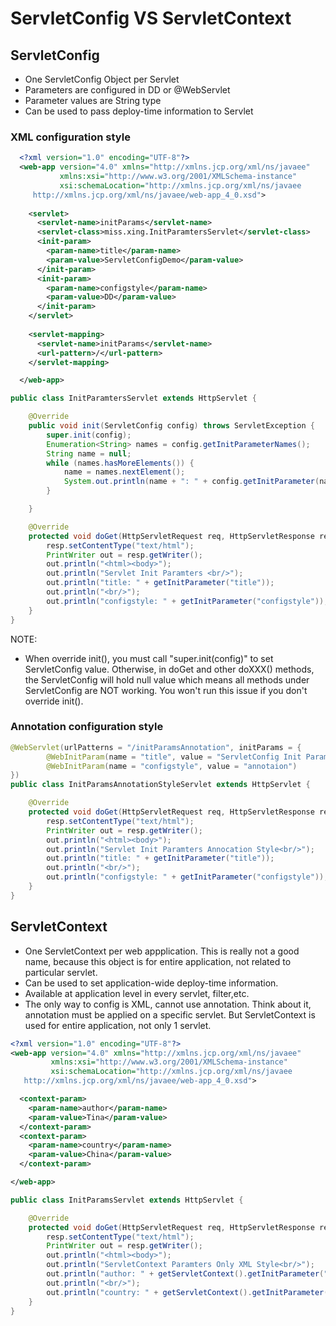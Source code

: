 # ServletConfig VS ServletContext

## ServletConfig
* One ServletConfig Object per Servlet
* Parameters are configured in DD or @WebServlet
* Parameter values are String type
* Can be used to pass deploy-time information to Servlet

### XML configuration style
```xml
  <?xml version="1.0" encoding="UTF-8"?>
  <web-app version="4.0" xmlns="http://xmlns.jcp.org/xml/ns/javaee"
           xmlns:xsi="http://www.w3.org/2001/XMLSchema-instance"
           xsi:schemaLocation="http://xmlns.jcp.org/xml/ns/javaee
     http://xmlns.jcp.org/xml/ns/javaee/web-app_4_0.xsd">
    
    <servlet>
      <servlet-name>initParams</servlet-name>
      <servlet-class>miss.xing.InitParamtersServlet</servlet-class>
      <init-param>
        <param-name>title</param-name>
        <param-value>ServletConfigDemo</param-value>
      </init-param>
      <init-param>
        <param-name>configstyle</param-name>
        <param-value>DD</param-value>
      </init-param>
    </servlet>
    
    <servlet-mapping>
      <servlet-name>initParams</servlet-name>
      <url-pattern>/</url-pattern>
    </servlet-mapping>

  </web-app>
```
```java
public class InitParamtersServlet extends HttpServlet {

    @Override
    public void init(ServletConfig config) throws ServletException {
        super.init(config);
        Enumeration<String> names = config.getInitParameterNames();
        String name = null;
        while (names.hasMoreElements()) {
            name = names.nextElement();
            System.out.println(name + ": " + config.getInitParameter(name));
        }

    }

    @Override
    protected void doGet(HttpServletRequest req, HttpServletResponse resp) throws ServletException, IOException {
        resp.setContentType("text/html");
        PrintWriter out = resp.getWriter();
        out.println("<html><body>");
        out.println("Servlet Init Paramters <br/>");
        out.println("title: " + getInitParameter("title"));
        out.println("<br/>");
        out.println("configstyle: " + getInitParameter("configstyle"));       
    }
}
```
NOTE:
* When override init(), you must call "super.init(config)" to set ServletConfig value. 
  Otherwise, in doGet and other doXXX() methods, the ServletConfig will hold null value which means all methods under ServletConfig are NOT working.
  You won't run this issue if you don't override init().
  
### Annotation configuration style
```java
@WebServlet(urlPatterns = "/initParamsAnnotation", initParams = {
        @WebInitParam(name = "title", value = "ServletConfig Init Params Annocation Demo"),
        @WebInitParam(name = "configstyle", value = "annotaion")
})
public class InitParamsAnnotationStyleServlet extends HttpServlet {

    @Override
    protected void doGet(HttpServletRequest req, HttpServletResponse resp) throws ServletException, IOException {
        resp.setContentType("text/html");
        PrintWriter out = resp.getWriter();
        out.println("<html><body>");
        out.println("Servlet Init Paramters Annocation Style<br/>");
        out.println("title: " + getInitParameter("title"));
        out.println("<br/>");
        out.println("configstyle: " + getInitParameter("configstyle"));
    }
}
```

## ServletContext
* One ServletContext per web appplication. This is really not a good name, because this object is for entire application, not related to particular servlet.
* Can be used to set application-wide deploy-time information.
* Available at application level in every servlet, filter,etc.
* The only way to config is XML, cannot use annotation. Think about it, annotation must be applied on a specific servlet. But ServletContext is used for entire application, not only 1 servlet.

```xml
<?xml version="1.0" encoding="UTF-8"?>
<web-app version="4.0" xmlns="http://xmlns.jcp.org/xml/ns/javaee"
         xmlns:xsi="http://www.w3.org/2001/XMLSchema-instance"
         xsi:schemaLocation="http://xmlns.jcp.org/xml/ns/javaee
   http://xmlns.jcp.org/xml/ns/javaee/web-app_4_0.xsd">

  <context-param>
    <param-name>author</param-name>
    <param-value>Tina</param-value>
  </context-param>
  <context-param>
    <param-name>country</param-name>
    <param-value>China</param-value>
  </context-param>

</web-app>
```

```java
public class InitParamsServlet extends HttpServlet {

    @Override
    protected void doGet(HttpServletRequest req, HttpServletResponse resp) throws ServletException, IOException {
        resp.setContentType("text/html");
        PrintWriter out = resp.getWriter();
        out.println("<html><body>");
        out.println("ServletContext Paramters Only XML Style<br/>");
        out.println("author: " + getServletContext().getInitParameter("author"));
        out.println("<br/>");
        out.println("country: " + getServletContext().getInitParameter("country"));
    }
}
```


